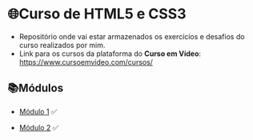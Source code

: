 # 🌐Curso de HTML5 e CSS3
- Repositório onde vai estar armazenados os exercícios e desafios do curso realizados por mim.
- Link para os cursos da plataforma do **Curso em Vídeo**: https://www.cursoemvideo.com/cursos/ 

## 📚Módulos
- [Módulo 1](https://github.com/GabrielYuriRF0/Curso-de-HTML5-e-CSS3/tree/main/Modulo%201) ✅

- [Módulo 2](https://github.com/GabrielYuriRF0/Curso-de-HTML5-e-CSS3/tree/main/Modulo%202) ✅
